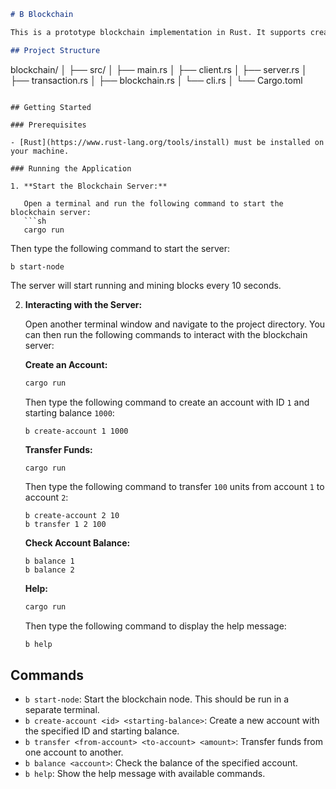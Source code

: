 ```markdown
# B Blockchain

This is a prototype blockchain implementation in Rust. It supports creating accounts, transferring funds between accounts, and checking account balances. Blocks are mined at regular intervals.

## Project Structure
```

blockchain/
│
├── src/
│ ├── main.rs
│ ├── client.rs
│ ├── server.rs
│ ├── transaction.rs
│ ├── blockchain.rs
│ └── cli.rs
│
└── Cargo.toml

````

## Getting Started

### Prerequisites

- [Rust](https://www.rust-lang.org/tools/install) must be installed on your machine.

### Running the Application

1. **Start the Blockchain Server:**

   Open a terminal and run the following command to start the blockchain server:
   ```sh
   cargo run
````

Then type the following command to start the server:

```
b start-node
```

The server will start running and mining blocks every 10 seconds.

2. **Interacting with the Server:**

   Open another terminal window and navigate to the project directory. You can then run the following commands to interact with the blockchain server:

   **Create an Account:**

   ```sh
   cargo run
   ```

   Then type the following command to create an account with ID `1` and starting balance `1000`:

   ```
   b create-account 1 1000
   ```

   **Transfer Funds:**

   ```sh
   cargo run
   ```

   Then type the following command to transfer `100` units from account `1` to account `2`:

   ```
   b create-account 2 10
   b transfer 1 2 100
   ```

   **Check Account Balance:**

   ```
   b balance 1
   b balance 2
   ```

   **Help:**

   ```sh
   cargo run
   ```

   Then type the following command to display the help message:

   ```
   b help
   ```

## Commands

- `b start-node`: Start the blockchain node. This should be run in a separate terminal.
- `b create-account <id> <starting-balance>`: Create a new account with the specified ID and starting balance.
- `b transfer <from-account> <to-account> <amount>`: Transfer funds from one account to another.
- `b balance <account>`: Check the balance of the specified account.
- `b help`: Show the help message with available commands.
